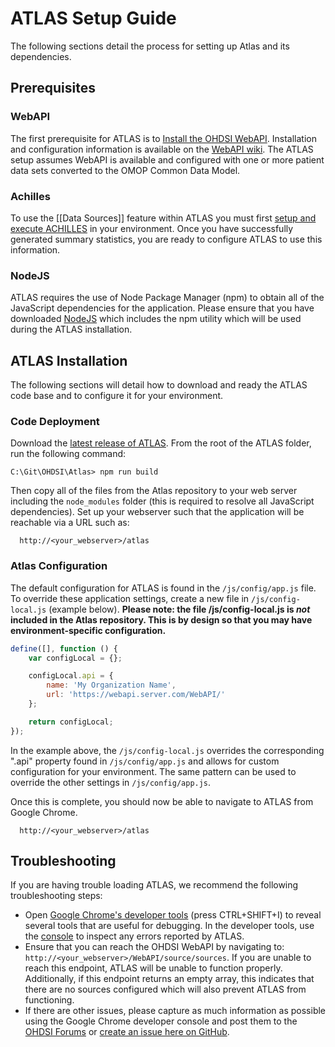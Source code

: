 # ATLAS Setup Guide

The following sections detail the process for setting up Atlas and its dependencies.

## Prerequisites

### WebAPI
The first prerequisite for ATLAS is to [Install the OHDSI WebAPI](https://github.com/OHDSI/WebAPI). Installation and configuration information is available on the [WebAPI wiki](https://github.com/OHDSI/WebAPI/wiki). The ATLAS setup assumes WebAPI is available and configured with one or more patient data sets converted to the OMOP Common Data Model.  

### Achilles
To use the [[Data Sources]] feature within ATLAS you must first [setup and execute ACHILLES](https://github.com/OHDSI/Achilles#getting-started) in your environment. Once you have successfully generated summary statistics, you are ready to configure ATLAS to use this information.

### NodeJS

ATLAS requires the use of Node Package Manager (npm) to obtain all of the JavaScript dependencies for the application. Please ensure that you have downloaded [NodeJS](https://nodejs.org/en/download/) which includes the npm utility which will be used during the ATLAS installation.

## ATLAS Installation

The following sections will detail how to download and ready the ATLAS code base and to configure it for your environment.

### Code Deployment
Download the [latest release of ATLAS](https://github.com/OHDSI/Atlas/releases/latest). From the root of the ATLAS folder, run the following command:

```
C:\Git\OHDSI\Atlas> npm run build
```

Then copy all of the files from the Atlas repository to your web server including the `node_modules` folder (this is required to resolve all JavaScript dependencies). Set up your webserver such that the application will be reachable via a URL such as: 

```
  http://<your_webserver>/atlas
```

### Atlas Configuration

The default configuration for ATLAS is found in the `/js/config/app.js` file. To override these application settings, create a new file in `/js/config-local.js` (example below). **Please note: the file /js/config-local.js is *not* included in the Atlas repository. This is by design so that you may have environment-specific configuration.** 

```javascript
define([], function () {
	var configLocal = {};

	configLocal.api = {
		name: 'My Organization Name',
		url: 'https://webapi.server.com/WebAPI/'
	};

	return configLocal;
});
```

In the example above, the `/js/config-local.js` overrides the corresponding ".api" property found in `/js/config/app.js` and allows for custom configuration for your environment. The same pattern can be used to override the other settings in `/js/config/app.js`.

Once this is complete, you should now be able to navigate to ATLAS from Google Chrome. 

```
  http://<your_webserver>/atlas
```

## Troubleshooting

If you are having trouble loading ATLAS, we recommend the following troubleshooting steps:

- Open [Google Chrome's developer tools](https://developers.google.com/web/tools/chrome-devtools/) (press CTRL+SHIFT+I) to reveal several tools that are useful for debugging. In the developer tools, use the [console](https://developers.google.com/web/tools/chrome-devtools/console/) to inspect any errors reported by ATLAS.
- Ensure that you can reach the OHDSI WebAPI by navigating to: `http://<your_webserver>/WebAPI/source/sources`. If you are unable to reach this endpoint, ATLAS will be unable to function properly. Additionally, if this endpoint returns an empty array, this indicates that there are no sources configured which will also prevent ATLAS from functioning.
- If there are other issues, please capture as much information as possible using the Google Chrome developer console and post them to the [OHDSI Forums](http://forums.ohdsi.org/c/developers) or [create an issue here on GitHub](https://github.com/OHDSI/Atlas/issues).

